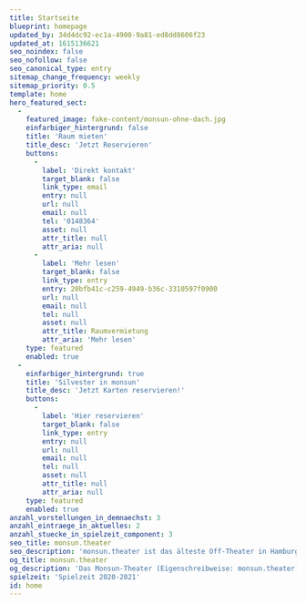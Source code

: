 ```yaml
---
title: Startseite
blueprint: homepage
updated_by: 34d4dc92-ec1a-4900-9a81-ed8dd8606f23
updated_at: 1615136621
seo_noindex: false
seo_nofollow: false
seo_canonical_type: entry
sitemap_change_frequency: weekly
sitemap_priority: 0.5
template: home
hero_featured_sect:
  -
    featured_image: fake-content/monsun-ohne-dach.jpg
    einfarbiger_hintergrund: false
    title: 'Raum mieten'
    title_desc: 'Jetzt Reservieren'
    buttons:
      -
        label: 'Direkt kontakt'
        target_blank: false
        link_type: email
        entry: null
        url: null
        email: null
        tel: '0148364'
        asset: null
        attr_title: null
        attr_aria: null
      -
        label: 'Mehr lesen'
        target_blank: false
        link_type: entry
        entry: 20bfb41c-c259-4949-b36c-3310597f0900
        url: null
        email: null
        tel: null
        asset: null
        attr_title: Raumvermietung
        attr_aria: 'Mehr lesen'
    type: featured
    enabled: true
  -
    einfarbiger_hintergrund: true
    title: 'Silvester in monsun'
    title_desc: 'Jetzt Karten reservieren!'
    buttons:
      -
        label: 'Hier reservieren'
        target_blank: false
        link_type: entry
        entry: null
        url: null
        email: null
        tel: null
        asset: null
        attr_title: null
        attr_aria: null
    type: featured
    enabled: true
anzahl_vorstellungen_in_demnaechst: 3
anzahl_eintraege_in_aktuelles: 2
anzahl_stuecke_in_spielzeit_component: 3
seo_title: monsun.theater
seo_description: 'monsun.theater ist das älteste Off-Theater in Hamburg und besteht seit 1980. Es befindet sich im Stadtteil Ottensen.'
og_title: monsun.theater
og_description: 'Das Monsun-Theater (Eigenschreibweise: monsun.theater) ist das älteste Off-Theater in Hamburg und besteht seit 1980. Es befindet sich im Stadtteil Ottensen.'
spielzeit: 'Spielzeit 2020-2021'
id: home
---
```

